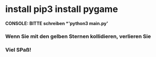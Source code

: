 # install pip3 install pygame ##

#### CONSOLE: BITTE schreiben *'python3 main.py'

### Wenn Sie mit den gelben Sternen kollidieren, verlieren Sie  ##

### Viel SPaß!